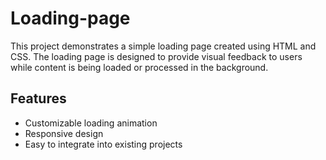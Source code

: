 # Loading-page

This project demonstrates a simple loading page created using HTML and CSS. The loading page is designed to provide visual feedback to users while content is being loaded or processed in the background.

## Features

- Customizable loading animation
- Responsive design
- Easy to integrate into existing projects


